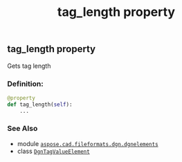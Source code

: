 ﻿---
title: tag_length property
second_title: Aspose.CAD for Python via .NET API References
description: 
type: docs
weight: 70
url: /python-net/aspose.cad.fileformats.dgn.dgnelements/dgntagvalueelement/tag_length/
is_root: false
---

## tag_length property


Gets tag length
### Definition:
```python
@property
def tag_length(self):
    ...
```

### See Also
* module [`aspose.cad.fileformats.dgn.dgnelements`](../../)
* class [`DgnTagValueElement`](/cad/python-net/aspose.cad.fileformats.dgn.dgnelements/dgntagvalueelement)
